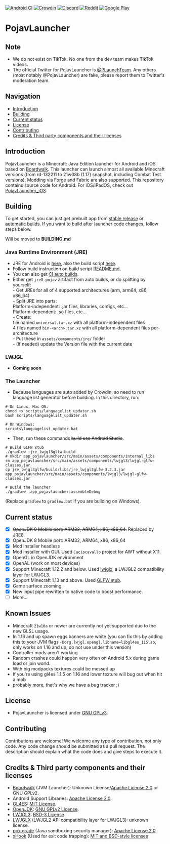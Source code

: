 [![Android CI](https://github.com/PojavLauncherTeam/PojavLauncher/workflows/Android%20CI/badge.svg)](https://github.com/PojavLauncherTeam/PojavLauncher/actions)
[![Crowdin](https://badges.crowdin.net/pojavlauncher/localized.svg)](https://crowdin.com/project/pojavlauncher)
[![Discord](https://img.shields.io/discord/724163890803638273.svg?label=&logo=discord&logoColor=ffffff&color=7389D8&labelColor=6A7EC2)](https://discord.gg/6RpEJda)
[![Reddit](https://img.shields.io/badge/dynamic/json.svg?label=r/PojavLauncher%20member%20count&query=$.data.subscribers&url=https://www.reddit.com/r/PojavLauncher/about.json)](https://reddit.com/r/PojavLauncher)
[![Google Play](https://gist.githubusercontent.com/meefik/54a54afa7cc1dc600bdb855cb7895a4a/raw/ad617c006a1ac28d067c9a87cec60199ca8fef7c/get-it-on-google-play.png)](https://play.google.com/store/apps/details?id=net.kdt.pojavlaunch)

# PojavLauncher

## Note
- We do not exist on TikTok. No one from the dev team makes TikTok videos.
- The official Twitter for PojavLauncher is [@PLaunchTeam](https://twitter.com/PLaunchTeam). Any others (most notably @PojavLauncher) are fake, please report them to Twitter's moderation team.

## Navigation 
- [Introduction](#introduction)  
- [Building](#building) 
- [Current status](#current-status)
- [License](#license)
- [Contributing](#contributing)
- [Credits & Third party components and their licenses](#credits--third-party-components-and-their-licenses) 

## Introduction
PojavLauncher is a Minecraft: Java Edition launcher for Android and iOS based on [Boardwalk](https://github.com/zhuowei/Boardwalk). This launcher can launch almost all available Minecraft versions (from rd-132211 to 21w08b (1.17) snapshot, including Combat Test versions). Modding via Forge and Fabric are also supported. This repository contains source code for Android. For iOS/iPadOS, check out [PojavLauncher_iOS](https://github.com/PojavLauncherTeam/PojavLauncher_iOS).

## Building
To get started, you can just get prebuilt app from [stable release](https://github.com/PojavLauncherTeam/PojavLauncher/releases) or [automatic builds](https://github.com/PojavLauncherTeam/PojavLauncher/actions). If you want to build after launcher code changes, follow steps below.

Will be moved to **BUILDING.md**
### Java Runtime Environment (JRE)
- JRE for Android is [here](https://github.com/PojavLauncherTeam/openjdk-multiarch-jdk8u), also the build script [here](https://github.com/PojavLauncherTeam/android-openjdk-build-multiarch).
- Follow build instruction on build script [README.md](https://github.com/PojavLauncherTeam/android-openjdk-build-multiarch/blob/buildjre8/README.md).
- You can also get [CI auto builds](https://github.com/PojavLauncherTeam/android-openjdk-build-multiarch/actions).
- Either get `jre8-pojav` artifact from auto builds, or do splitting by yourself:</br>
        - Get JREs for all of 4 supported architectures (arm, arm64, x86, x86_64) </br>
        - Split JRE into parts:</br>
                Platform-independent: .jar files, libraries, configs, etc...</br>
                Platform-dependent: .so files, etc...</br>
        - Create:</br>
                file named `universal.tar.xz` with all platform-independent files</br>
                4 files named `bin-<arch>.tar.xz` with all platform-dependent files per-architecture</br>
        - Put these in `assets/components/jre/` folder</br>
        - (If needed) update the Version file with the current date</br>

### LWJGL
- **Coming soon**

### The Launcher
- Because languages are auto added by Crowdin, so need to run language list generator before building. In this directory, run:
```
# On Linux, Mac OS:
chmod +x scripts/languagelist_updater.sh
bash scripts/languagelist_updater.sh

# On Windows:
scripts\languagelist_updater.bat
```
- Then, run these commands ~~build use Android Studio~~.
```
# Build GLFW stub
./gradlew :jre_lwjgl3glfw:build
# mkdir app_pojavlauncher/src/main/assets/components/internal_libs
rm app_pojavlauncher/src/main/assets/components/lwjgl3/lwjgl-glfw-classes.jar
cp jre_lwjgl3glfw/build/libs/jre_lwjgl3glfw-3.2.3.jar app_pojavlauncher/src/main/assets/components/lwjgl3/lwjgl-glfw-classes.jar
        
# Build the launcher
./gradlew :app_pojavlauncher:assembleDebug
```
(Replace `gradlew` to `gradlew.bat` if you are building on Windows).

## Current status
- [x] ~~OpenJDK 9 Mobile port: ARM32, ARM64, x86, x86_64.~~ Replaced by JRE8.
- [x] OpenJDK 8 Mobile port: ARM32, ARM64, x86, x86_64
- [x] Mod installer headless
- [x] Mod installer with GUI. Used `Caciocavallo` project for AWT without X11.
- [x] OpenGL in OpenJDK environment
- [x] OpenAL (work on most devices)
- [x] Support Minecraft 1.12.2 and below. Used [lwjglx](https://github.com/PojavLauncherTeam/lwjglx), a LWJGL2 compatibility layer for LWJGL3.
- [x] Support Minecraft 1.13 and above. Used [GLFW stub](https://github.com/PojavLauncherTeam/lwjgl3-glfw-java).
- [x] Game surface zooming.
- [x] New input pipe rewritten to native code to boost performance.
- [ ] More...

## Known Issues
- Minecraft `21w10a` or newer are currently not yet supported due to the new GLSL usage.
- In 1.16 and up spawn eggs banners are white (you can fix this by adding this to your JVM flags 
`-Dorg.lwjgl.opengl.libname=libgl4es_115.so`, only works on 1.16 and up, do not use under this version)
- Controller mods aren't working
- Random crashes could happen very often on Android 5.x during game load or join world.
- With big modpacks textures could be messed up
- If you're using gl4es 1.1.5 on 1.16 and lower texture will bug out when hit a mob
- probably more, that's why we have a bug tracker ;) 

## License
- PojavLauncher is licensed under [GNU GPLv3](https://github.com/khanhduytran0/PojavLauncher/blob/master/LICENSE).

## Contributing
Contributions are welcome! We welcome any type of contribution, not only code. Any code change should be submitted as a pull request. The description should explain what the code does and give steps to execute it.

## Credits & Third party components and their licenses
- [Boardwalk](https://github.com/zhuowei/Boardwalk) (JVM Launcher): Unknown License/[Apache License 2.0](https://github.com/zhuowei/Boardwalk/blob/master/LICENSE) or GNU GPLv2.
- Android Support Libraries: [Apache License 2.0](https://android.googlesource.com/platform/prebuilts/maven_repo/android/+/master/NOTICE.txt).
- [GL4ES](https://github.com/ptitSeb/gl4es): [MIT License](https://github.com/ptitSeb/gl4es/blob/master/LICENSE).<br>
- [OpenJDK](https://github.com/PojavLauncherTeam/openjdk-multiarch-jdk8u): [GNU GPLv2 License](https://openjdk.java.net/legal/gplv2+ce.html).<br>
- [LWJGL3](https://github.com/PojavLauncherTeam/lwjgl3): [BSD-3 License](https://github.com/LWJGL/lwjgl3/blob/master/LICENSE.md).
- [LWJGLX](https://github.com/PojavLauncherTeam/lwjglx) (LWJGL2 API compatibility layer for LWJGL3): unknown license.<br>
- [pro-grade](https://github.com/pro-grade/pro-grade) (Java sandboxing security manager): [Apache License 2.0](https://github.com/pro-grade/pro-grade/blob/master/LICENSE.txt).
- [xHook](https://github.com/iqiyi/xHook) (Used for exit code trapping): [MIT and BSD-style licenses](https://github.com/iqiyi/xHook/blob/master/LICENSE)

